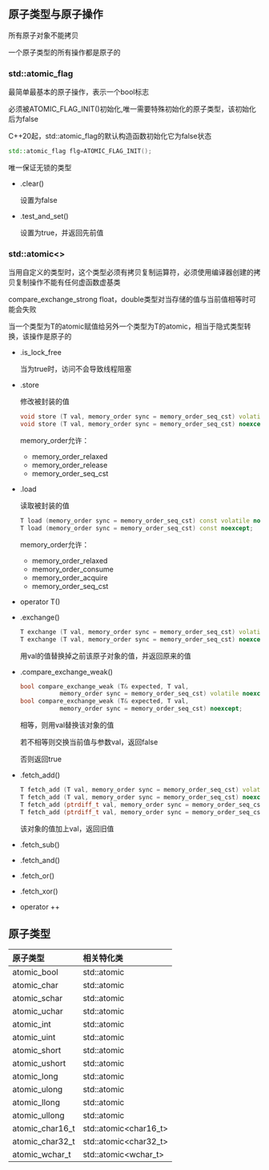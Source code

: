 ## 原子类型与原子操作

所有原子对象不能拷贝

一个原子类型的所有操作都是原子的

### std::atomic_flag

最简单最基本的原子操作，表示一个bool标志

必须被ATOMIC_FLAG_INIT()初始化,唯一需要特殊初始化的原子类型，该初始化后为false

C++20起，std::atomic_flag的默认构造函数初始化它为false状态

```cpp
std::atomic_flag flg=ATOMIC_FLAG_INIT();
```

唯一保证无锁的类型

- .clear()

  设置为false

- .test_and_set()

  设置为true，并返回先前值

### std::atomic<>

当用自定义的类型时，这个类型必须有拷贝复制运算符，必须使用编译器创建的拷贝复制操作不能有任何虚函数虚基类

compare_exchange_strong float，double类型对当存储的值与当前值相等时可能会失败

当一个类型为T的atomic赋值给另外一个类型为T的atomic，相当于隐式类型转换，该操作是原子的

- .is_lock_free

  当为true时，访问不会导致线程阻塞

- .store

  修改被封装的值

  ```cpp
  void store (T val, memory_order sync = memory_order_seq_cst) volatile noexcept;
  void store (T val, memory_order sync = memory_order_seq_cst) noexcept;
  ```

  memory_order允许：

  - memory_order_relaxed
  - memory_order_release
  - memory_order_seq_cst

- .load

  读取被封装的值

  ```cpp
  T load (memory_order sync = memory_order_seq_cst) const volatile noexcept;
  T load (memory_order sync = memory_order_seq_cst) const noexcept;
  ```

  memory_order允许：

  - memory_order_relaxed
  - memory_order_consume
  - memory_order_acquire
  - memory_order_seq_cst

- operator T()

- .exchange()

  ```cpp
  T exchange (T val, memory_order sync = memory_order_seq_cst) volatile noexcept;
  T exchange (T val, memory_order sync = memory_order_seq_cst) noexcept;
  ```

  用val的值替换掉之前该原子对象的值，并返回原来的值

- .compare_exchange_weak()

  ```cpp
  bool compare_exchange_weak (T& expected, T val,
             memory_order sync = memory_order_seq_cst) volatile noexcept;
  bool compare_exchange_weak (T& expected, T val,
             memory_order sync = memory_order_seq_cst) noexcept;
  ```

  相等，则用val替换该对象的值

  若不相等则交换当前值与参数val，返回false

  否则返回true

- .fetch_add()

  ```cpp
  T fetch_add (T val, memory_order sync = memory_order_seq_cst) volatile noexcept;
  T fetch_add (T val, memory_order sync = memory_order_seq_cst) noexcept;
  T fetch_add (ptrdiff_t val, memory_order sync = memory_order_seq_cst) volatile noexcept;
  T fetch_add (ptrdiff_t val, memory_order sync = memory_order_seq_cst) noexcept;
  ```

  该对象的值加上val，返回旧值

- .fetch_sub()

- .fetch_and()

- .fetch_or()

- .fetch_xor()

- operator ++



## 原子类型

| 原子类型        | 相关特化类                      |
| :-------------- | :------------------------------ |
| atomic_bool     | std::atomic<bool>               |
| atomic_char     | std::atomic<char>               |
| atomic_schar    | std::atomic<signed char>        |
| atomic_uchar    | std::atomic<unsigned char>      |
| atomic_int      | std::atomic<int>                |
| atomic_uint     | std::atomic<unsigned>           |
| atomic_short    | std::atomic<short>              |
| atomic_ushort   | std::atomic<unsigned short>     |
| atomic_long     | std::atomic<long>               |
| atomic_ulong    | std::atomic<unsigned long>      |
| atomic_llong    | std::atomic<long long>          |
| atomic_ullong   | std::atomic<unsigned long long> |
| atomic_char16_t | std::atomic<char16_t>           |
| atomic_char32_t | std::atomic<char32_t>           |
| atomic_wchar_t  | std::atomic<wchar_t>            |